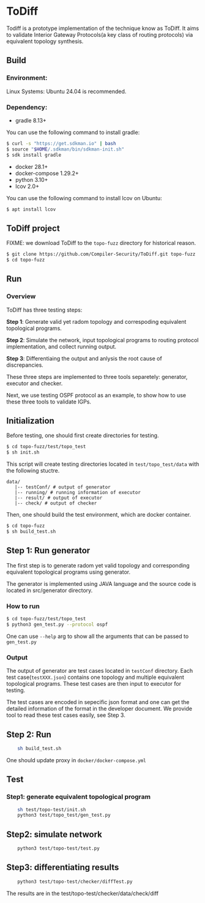 # ToDiff

Todiff is a prototype implementation of the technique know as ToDiff. It aims to validate Interior Gateway Protocols(a key class of routing protocols) via equivalent topology synthesis.


## Build
### Environment:

Linux Systems: Ubuntu 24.04 is recommended.

### Dependency:

*  gradle 8.13+

You can use the following command to install gradle:
```bash
$ curl -s "https://get.sdkman.io" | bash
$ source "$HOME/.sdkman/bin/sdkman-init.sh"
$ sdk install gradle
```

*  docker 28.1+
*  docker-compose 1.29.2+
*  python 3.10+
*  lcov 2.0+

You can use the following command to install lcov on Ubuntu: 
```bash
$ apt install lcov
```

## ToDiff project
FIXME: we download ToDiff to the `topo-fuzz` directory for historical reason.
```bash
$ git clone https://github.com/Compiler-Security/ToDiff.git topo-fuzz
$ cd topo-fuzz
```


## Run
### Overview
ToDiff has three testing steps:

**Step 1**: Generate valid yet radom topology and correspoding equivalent topological programs.

**Step 2**: Simulate the network, input topological programs to routing protocol implementation, and collect running output.

**Step 3**: Differentiaing the output and anlysis the root cause of discrepancies.

These three steps are implemented to three tools separetely: generator, executor and checker.

Next, we use testing OSPF protocol as an example, to show how to use these three tools to validate IGPs.

## Initialization
Before testing, one should first create directories for testing.
```bash
$ cd topo-fuzz/test/topo_test
$ sh init.sh
```
This script will create testing directories located in `test/topo_test/data` with the following stuctre.
```
data/
   |-- testConf/ # output of generator
   |-- running/ # running information of executor
   |-- result/ # output of executor
   |-- check/ # output of checker
```

Then, one should build the test environment, which are docker container.
```bash
$ cd topo-fuzz
$ sh build_test.sh
```

## Step 1: Run generator
The first step is to generate radom yet valid topology and corresponding equivalent topological programs using generator.

The generator is implemented using JAVA language and the source code is located in src/generator directory.

### How to run
```bash
$ cd topo-fuzz/test/topo_test
$ python3 gen_test.py --protocol ospf
```
One can use `--help` arg to show all the arguments that can be passed to `gen_test.py`

### Output 
The output of generator are test cases located in `testConf` directory. Each test case(`testXXX.json`) contains one topology and multiple equivalent topological programs. These test cases are then input to executor for testing.

The test cases are encoded in sepecific json format and one can get the detailed information of the format in the developer document. We provide tool to read these test cases easily, see Step 3. 


## Step 2: Run 
```bash
    sh build_test.sh
```
One should update proxy in `docker/docker-compose.yml`
## Test

### Step1: generate equivalent topological program
```bash 
    sh test/topo-test/init.sh
    python3 test/topo_test/gen_test.py
``` 

## Step2: simulate network
```bash
    python3 test/topo-test/test.py
```

## Step3: differentiating results
```bash
    python3 test/topo-test/checker/diffTest.py
```

The results are in the test/topo-test/checker/data/check/diff